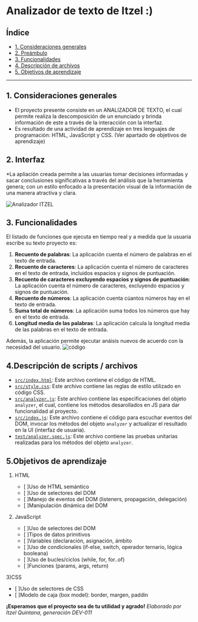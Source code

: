 # Analizador de texto de Itzel :)

## Índice

* [1. Consideraciones generales](#1-consideraciones-generales)
* [2. Preámbulo](#2-preámbulo)
* [3. Funcionalidades](#3-funcionalidades)
* [4. Descripción de archivos](#4-descripción-de-scripts-/-archivos)
* [5. Objetivos de aprendizaje](#5-objetivos-de-aprendizaje)
***

## 1. Consideraciones generales

* El proyecto presente consiste en un ANALIZADOR DE TEXTO, el cual permite realiza la descomposición de un enunciado y brinda información de este a través de la interacción con la interfaz.
* Es resultado de una actividad de aprendizaje en tres lenguajes de programación: HTML, JavaScript y CSS. (Ver apartado de objetivos de aprendizaje)

## 2. Interfaz

*La apliación creada permite a las usuarias tomar decisiones informadas y sacar conclusiones significativas a través del análisis que la herramienta genera; con un estilo enfocado a la presentación visual de la información de una manera atractiva y clara. 

![Analizador ITZEL](https://github.com/ItzelQuintana/text-analyzerIQ/assets/142268037/726c90ae-dc75-4ae5-9d36-30702cc4cf45)

## 3. Funcionalidades

El listado de funciones que ejecuta en tiempo real y a medida que la usuaria escribe su texto proyecto es:

1) **Recuento de palabras**: La aplicación cuenta el número de palabras en el texto de entrada.
2) **Recuento de caracteres**: La aplicación cuenta el número de caracteres en el texto de entrada, incluidos espacios y signos de
    puntuación.
3) **Recuento de caracteres excluyendo espacios y signos de puntuación**: La aplicación cuenta el número de caracteres, excluyendo espacios y signos de puntuación.
4) **Recuento de números**: La aplicación cuenta cúantos números hay en el texto de entrada.
5) **Suma total de números**: La aplicación suma todos los números que hay en el texto de entrada.
6) **Longitud media de las palabras**: La aplicación calcula la longitud media de las palabras en el texto de entrada.

Además, la aplicación permite ejecutar anáisis nuevos de acuerdo con la necesidad del usuario. 
![código](https://github.com/ItzelQuintana/text-analyzerIQ/assets/142268037/2288ae95-5176-45cf-a6fd-e025a64535f7)


## 4.Descripción de scripts / archivos

* [`src/index.html`](./src/index.html): Este archivo contiene el código de HTML.
* [`src/style.css`](./src/style.css): Este archivo contiene las reglas de
  estilo utilizado en código CSS.
* [`src/analyzer.js`](./src/analyzer.js): Este archivo contiene las especificaciones del objeto
  `analyzer`, el cual, contiene los métodos desarollados en JS para dar funcionalidad al proyecto.
* [`src/index.js`](./src/index.js): Este archivo contiene el código para escuchar eventos del DOM, invocar
  los métodos del objeto `analyzer` y actualizar el resultado en la UI (interfaz de usuaria).
* [`test/analyzer.spec.js`](./test/analyzer.spec.js): Este archivo contiene las pruebas unitarias realizadas para los métodos del objeto `analyzer`.


## 5.Objetivos de aprendizaje

1) HTML
   - [ ]Uso de HTML semántico
   - [ ]Uso de selectores del DOM
   - [ ]Manejo de eventos del DOM (listeners, propagación, delegación)
   - [ ]Manipulación dinámica del DOM

2) JavaScript
   - [ ]Uso de selectores del DOM
   - [ ]Tipos de datos primitivos
   - [ ]Variables (declaración, asignación, ámbito
   - [ ]Uso de condicionales (if-else, switch, operador ternario, lógica booleana)
   - [ ]Uso de bucles/ciclos (while, for, for..of)
   - [ ]Funciones (params, args, return)

3)CSS
   - [ ]Uso de selectores de CSS
   - [ ]Modelo de caja (box model): border, margen, paddin



**¡Esperamos que el proyecto sea de tu utilidad y agrado!**
*Elaborado por Itzel Quintana, generación DEV-011*
